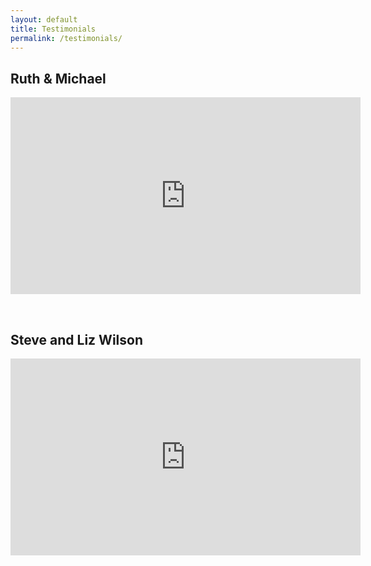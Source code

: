 ```yaml
---
layout: default
title: Testimonials
permalink: /testimonials/
---
```


## Ruth & Michael

<iframe width="560" height="315" src="https://www.youtube.com/embed/uREQVX7soHk" frameborder="0" allow="accelerometer; autoplay; encrypted-media; gyroscope; picture-in-picture" allowfullscreen=""></iframe>

&nbsp;

## Steve and Liz Wilson

<iframe width="560" height="315" src="https://www.youtube.com/embed/ff1Qn0EYSc4" frameborder="0" allow="accelerometer; autoplay; encrypted-media; gyroscope; picture-in-picture" allowfullscreen=""></iframe>